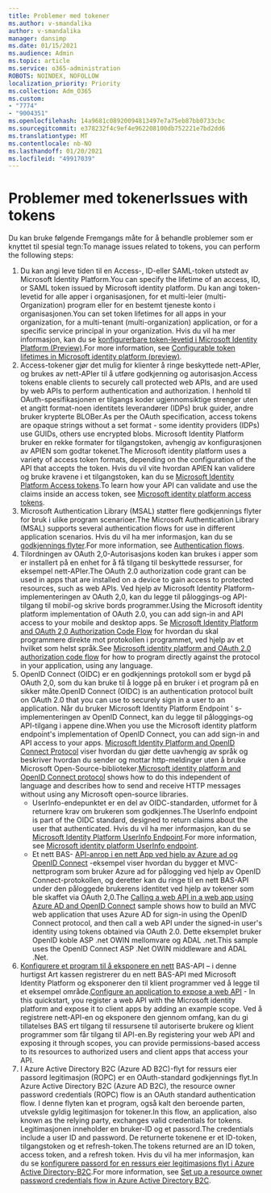 ```yaml
---
title: Problemer med tokener
ms.author: v-smandalika
author: v-smandalika
manager: dansimp
ms.date: 01/15/2021
ms.audience: Admin
ms.topic: article
ms.service: o365-administration
ROBOTS: NOINDEX, NOFOLLOW
localization_priority: Priority
ms.collection: Adm_O365
ms.custom:
- "7774"
- "9004351"
ms.openlocfilehash: 14a9681c08920094813497e7a75eb87bb0733cbc
ms.sourcegitcommit: e378232f4c9ef4e962208100db752221e7bd2dd6
ms.translationtype: MT
ms.contentlocale: nb-NO
ms.lasthandoff: 01/20/2021
ms.locfileid: "49917039"
---
```

# <a name="issues-with-tokens"></a><span data-ttu-id="537da-102">Problemer med tokener</span><span class="sxs-lookup"><span data-stu-id="537da-102">Issues with tokens</span></span>

<span data-ttu-id="537da-103">Du kan bruke følgende Fremgangs måte for å behandle problemer som er knyttet til spesial tegn:</span><span class="sxs-lookup"><span data-stu-id="537da-103">To manage issues related to tokens, you can perform the following steps:</span></span>

1. <span data-ttu-id="537da-104">Du kan angi leve tiden til en Access-, ID-eller SAML-token utstedt av Microsoft Identity Platform.</span><span class="sxs-lookup"><span data-stu-id="537da-104">You can specify the lifetime of an access, ID, or SAML token issued by Microsoft identity platform.</span></span> <span data-ttu-id="537da-105">Du kan angi token-levetid for alle apper i organisasjonen, for et multi-leier (multi-Organization) program eller for en bestemt tjeneste konto i organisasjonen.</span><span class="sxs-lookup"><span data-stu-id="537da-105">You can set token lifetimes for all apps in your organization, for a multi-tenant (multi-organization) application, or for a specific service principal in your organization.</span></span> <span data-ttu-id="537da-106">Hvis du vil ha mer informasjon, kan du se [konfigurerbare token-levetid i Microsoft Identity Platform (Preview)](https://docs.microsoft.com/azure/active-directory/develop/active-directory-configurable-token-lifetimes).</span><span class="sxs-lookup"><span data-stu-id="537da-106">For more information, see [Configurable token lifetimes in Microsoft identity platform (preview)](https://docs.microsoft.com/azure/active-directory/develop/active-directory-configurable-token-lifetimes).</span></span>
2. <span data-ttu-id="537da-107">Access-tokener gjør det mulig for klienter å ringe beskyttede nett-APIer, og brukes av nett-APIer til å utføre godkjenning og autorisasjon.</span><span class="sxs-lookup"><span data-stu-id="537da-107">Access tokens enable clients to securely call protected web APIs, and are used by web APIs to perform authentication and authorization.</span></span> <span data-ttu-id="537da-108">I henhold til OAuth-spesifikasjonen er tilgangs koder ugjennomsiktige strenger uten et angitt format-noen identitets leverandører (IDPs) bruk guider, andre bruker krypterte BLOBer.</span><span class="sxs-lookup"><span data-stu-id="537da-108">As per the OAuth specification, access tokens are opaque strings without a set format - some identity providers (IDPs) use GUIDs, others use encrypted blobs.</span></span> <span data-ttu-id="537da-109">Microsoft Identity Platform bruker en rekke formater for tilgangstoken, avhengig av konfigurasjonen av APIEN som godtar tokenet.</span><span class="sxs-lookup"><span data-stu-id="537da-109">The Microsoft identity platform uses a variety of access token formats, depending on the configuration of the API that accepts the token.</span></span> <span data-ttu-id="537da-110">Hvis du vil vite hvordan APIEN kan validere og bruke kravene i et tilgangstoken, kan du se [Microsoft Identity Platform Access tokens](https://docs.microsoft.com/azure/active-directory/develop/userinfo#calling-the-userinfo-endpoint).</span><span class="sxs-lookup"><span data-stu-id="537da-110">To learn how your API can validate and use the claims inside an access token, see [Microsoft identity platform access tokens](https://docs.microsoft.com/azure/active-directory/develop/userinfo#calling-the-userinfo-endpoint).</span></span>
3. <span data-ttu-id="537da-111">Microsoft Authentication Library (MSAL) støtter flere godkjennings flyter for bruk i ulike program scenarioer.</span><span class="sxs-lookup"><span data-stu-id="537da-111">The Microsoft Authentication Library (MSAL) supports several authentication flows for use in different application scenarios.</span></span> <span data-ttu-id="537da-112">Hvis du vil ha mer informasjon, kan du se [godkjennings flyter](https://docs.microsoft.com/azure/active-directory/develop/msal-authentication-flows#how-each-flow-emits-tokens-and-codes).</span><span class="sxs-lookup"><span data-stu-id="537da-112">For more information, see [Authentication flows](https://docs.microsoft.com/azure/active-directory/develop/msal-authentication-flows#how-each-flow-emits-tokens-and-codes).</span></span>
4. <span data-ttu-id="537da-113">Tilordningen av OAuth 2,0-Autorisasjons koden kan brukes i apper som er installert på en enhet for å få tilgang til beskyttede ressurser, for eksempel nett-APIer.</span><span class="sxs-lookup"><span data-stu-id="537da-113">The OAuth 2.0 authorization code grant can be used in apps that are installed on a device to gain access to protected resources, such as web APIs.</span></span> <span data-ttu-id="537da-114">Ved hjelp av Microsoft Identity Platform-implementeringen av OAuth 2,0, kan du legge til påloggings-og API-tilgang til mobil-og skrive bords programmer.</span><span class="sxs-lookup"><span data-stu-id="537da-114">Using the Microsoft identity platform implementation of OAuth 2.0, you can add sign-in and API access to your mobile and desktop apps.</span></span> <span data-ttu-id="537da-115">Se [Microsoft Identity Platform and OAuth 2,0 Authorization Code Flow](https://docs.microsoft.com/azure/active-directory/develop/v2-oauth2-auth-code-flow#refresh-the-access-token) for hvordan du skal programmere direkte mot protokollen i programmet, ved hjelp av et hvilket som helst språk.</span><span class="sxs-lookup"><span data-stu-id="537da-115">See [Microsoft identity platform and OAuth 2.0 authorization code flow](https://docs.microsoft.com/azure/active-directory/develop/v2-oauth2-auth-code-flow#refresh-the-access-token) for how to program directly against the protocol in your application, using any language.</span></span>
5. <span data-ttu-id="537da-116">OpenID Connect (OIDC) er en godkjennings protokoll som er bygd på OAuth 2,0, som du kan bruke til å logge på en bruker i et program på en sikker måte.</span><span class="sxs-lookup"><span data-stu-id="537da-116">OpenID Connect (OIDC) is an authentication protocol built on OAuth 2.0 that you can use to securely sign in a user to an application.</span></span> <span data-ttu-id="537da-117">Når du bruker Microsoft Identity Platform Endpoint ' s-implementeringen av OpenID Connect, kan du legge til påloggings-og API-tilgang i appene dine.</span><span class="sxs-lookup"><span data-stu-id="537da-117">When you use the Microsoft identity platform endpoint's implementation of OpenID Connect, you can add sign-in and API access to your apps.</span></span> <span data-ttu-id="537da-118">[Microsoft Identity Platform and OpenID Connect Protocol](https://docs.microsoft.com/azure/active-directory/develop/v2-protocols-oidc#send-the-sign-in-request) viser hvordan du gjør dette uavhengig av språk og beskriver hvordan du sender og mottar http-meldinger uten å bruke Microsoft Open-Source-biblioteker.</span><span class="sxs-lookup"><span data-stu-id="537da-118">[Microsoft identity platform and OpenID Connect protocol](https://docs.microsoft.com/azure/active-directory/develop/v2-protocols-oidc#send-the-sign-in-request) shows how to do this independent of language and describes how to send and receive HTTP messages without using any Microsoft open-source libraries.</span></span>
    - <span data-ttu-id="537da-119">UserInfo-endepunktet er en del av OIDC-standarden, utformet for å returnere krav om brukeren som godkjennes.</span><span class="sxs-lookup"><span data-stu-id="537da-119">The UserInfo endpoint is part of the OIDC standard, designed to return claims about the user that authenticated.</span></span> <span data-ttu-id="537da-120">Hvis du vil ha mer informasjon, kan du se [Microsoft Identity Platform UserInfo Endpoint](https://docs.microsoft.com/azure/active-directory/develop/userinfo#consider-use-an-id-token-instead).</span><span class="sxs-lookup"><span data-stu-id="537da-120">For more information, see [Microsoft identity platform UserInfo endpoint](https://docs.microsoft.com/azure/active-directory/develop/userinfo#consider-use-an-id-token-instead).</span></span>
    - <span data-ttu-id="537da-121">Et nett BAS- [API-anrop i en nett App ved hjelp av Azure ad og OpenID Connect](https://docs.microsoft.com/samples/azure-samples/active-directory-dotnet-webapp-webapi-openidconnect/active-directory-dotnet-webapp-webapi-openidconnect/) -eksempel viser hvordan du bygger et MVC-nettprogram som bruker Azure ad for pålogging ved hjelp av OpenID Connect-protokollen, og deretter kan du ringe til en nett BAS-API under den påloggede brukerens identitet ved hjelp av tokener som ble skaffet via OAuth 2,0.</span><span class="sxs-lookup"><span data-stu-id="537da-121">The [Calling a web API in a web app using Azure AD and OpenID Connect](https://docs.microsoft.com/samples/azure-samples/active-directory-dotnet-webapp-webapi-openidconnect/active-directory-dotnet-webapp-webapi-openidconnect/) sample shows how to build an MVC web application that uses Azure AD for sign-in using the OpenID Connect protocol, and then call a web API under the signed-in user's identity using tokens obtained via OAuth 2.0.</span></span> <span data-ttu-id="537da-122">Dette eksemplet bruker OpenID koble ASP .net OWIN mellomvare og ADAL .net.</span><span class="sxs-lookup"><span data-stu-id="537da-122">This sample uses the OpenID Connect ASP .Net OWIN middleware and ADAL .Net.</span></span>
6. <span data-ttu-id="537da-123">[Konfigurere et program til å eksponere en nett](https://docs.microsoft.com/azure/active-directory/develop/quickstart-configure-app-expose-web-apis) BAS-API – i denne hurtigst Art kassen registrerer du en nett BAS-API med Microsoft Identity Platform og eksponerer den til klient programmer ved å legge til et eksempel område.</span><span class="sxs-lookup"><span data-stu-id="537da-123">[Configure an application to expose a web API](https://docs.microsoft.com/azure/active-directory/develop/quickstart-configure-app-expose-web-apis) - In this quickstart, you register a web API with the Microsoft identity platform and expose it to client apps by adding an example scope.</span></span> <span data-ttu-id="537da-124">Ved å registrere nett-API-en og eksponere den gjennom omfang, kan du gi tillatelses BAS ert tilgang til ressursene til autoriserte brukere og klient programmer som får tilgang til API-en.</span><span class="sxs-lookup"><span data-stu-id="537da-124">By registering your web API and exposing it through scopes, you can provide permissions-based access to its resources to authorized users and client apps that access your API.</span></span>
7. <span data-ttu-id="537da-125">I Azure Active Directory B2C (Azure AD B2C)-flyt for ressurs eier passord legitimasjon (ROPC) er en OAuth-standard godkjennings flyt.</span><span class="sxs-lookup"><span data-stu-id="537da-125">In Azure Active Directory B2C (Azure AD B2C), the resource owner password credentials (ROPC) flow is an OAuth standard authentication flow.</span></span> <span data-ttu-id="537da-126">I denne flyten kan et program, også kalt den beroende parten, utveksle gyldig legitimasjon for tokener.</span><span class="sxs-lookup"><span data-stu-id="537da-126">In this flow, an application, also known as the relying party, exchanges valid credentials for tokens.</span></span> <span data-ttu-id="537da-127">Legitimasjonen inneholder en bruker-ID og et passord.</span><span class="sxs-lookup"><span data-stu-id="537da-127">The credentials include a user ID and password.</span></span> <span data-ttu-id="537da-128">De returnerte tokenene er et ID-token, tilgangstoken og et refresh-token.</span><span class="sxs-lookup"><span data-stu-id="537da-128">The tokens returned are an ID token, access token, and a refresh token.</span></span> <span data-ttu-id="537da-129">Hvis du vil ha mer informasjon, kan du se [konfigurere passord for en ressurs eier legitimasjons flyt i Azure Active Directory-B2C](https://docs.microsoft.com/azure/active-directory-b2c/add-ropc-policy?tabs=app-reg-ga&pivots=b2c-user-flow).</span><span class="sxs-lookup"><span data-stu-id="537da-129">For more information, see [Set up a resource owner password credentials flow in Azure Active Directory B2C](https://docs.microsoft.com/azure/active-directory-b2c/add-ropc-policy?tabs=app-reg-ga&pivots=b2c-user-flow).</span></span> 

